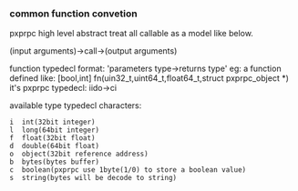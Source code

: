 

### common function convetion

pxprpc high level abstract treat all callable as a model like below.

(input arguments)->call->(output arguments)

function typedecl
format: 'parameters type->returns type' 
eg:
a function defined like:
[bool,int] fn(uin32_t,uint64_t,float64_t,struct pxprpc_object *)
it's pxprpc typedecl: 
iido->ci

available type typedecl characters:
```
i  int(32bit integer)
l  long(64bit integer) 
f  float(32bit float)
d  double(64bit float)
o  object(32bit reference address)
b  bytes(bytes buffer)
c  boolean(pxprpc use 1byte(1/0) to store a boolean value)
s  string(bytes will be decode to string)
```
